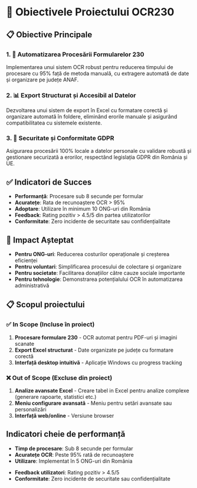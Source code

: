 # 🎯 Obiectivele Proiectului OCR230

## 📋 Obiective Principale

### 1. 🚀 **Automatizarea Procesării Formularelor 230**
Implementarea unui sistem OCR robust pentru reducerea timpului de procesare cu 95% față de metoda manuală, cu extragere automată de date și organizare pe județe ANAF.

### 2. 📊 **Export Structurat și Accesibil al Datelor**
Dezvoltarea unui sistem de export în Excel cu formatare corectă și organizare automată în foldere, eliminând erorile manuale și asigurând compatibilitatea cu sistemele existente.

### 3. 🔐 **Securitate și Conformitate GDPR**
Asigurarea procesării 100% locale a datelor personale cu validare robustă și gestionare securizată a erorilor, respectând legislația GDPR din România și UE.

## ✅ Indicatori de Succes

- **Performanță**: Procesare sub 8 secunde per formular
- **Acuratețe**: Rata de recunoaștere OCR > 95%
- **Adoptare**: Utilizare în minimum 10 ONG-uri din România
- **Feedback**: Rating pozitiv > 4.5/5 din partea utilizatorilor
- **Conformitate**: Zero incidente de securitate sau confidențialitate

## 🎯 Impact Așteptat

- **Pentru ONG-uri**: Reducerea costurilor operaționale și creșterea eficienței
- **Pentru voluntari**: Simplificarea procesului de colectare și organizare
- **Pentru societate**: Facilitarea donațiilor către cauze sociale importante
- **Pentru tehnologie**: Demonstrarea potențialului OCR în automatizarea administrativă

## 📋 Scopul proiectului

### ✅ In Scope (Incluse în proiect)

1. **Procesare formulare 230** - OCR automat pentru PDF-uri și imagini scanate
2. **Export Excel structurat** - Date organizate pe județe cu formatare corectă
3. **Interfață desktop intuitivă** - Aplicație Windows cu progress tracking

### ❌ Out of Scope (Excluse din proiect)

1. **Analize avansate Excel** - Creare tabel in Excel pentru analize complexe (generare rapoarte, statistici etc.)
2. **Meniu configurare avansată** - Meniu pentru setări avansate sau personalizări
3. **Interfață web/online** - Versiune browser


## Indicatori cheie de performanță
- **Timp de procesare**: Sub 8 secunde per formular
- **Acuratețe OCR**: Peste 95% rată de recunoaștere
- **Utilizare**: Implementat în 5 ONG-uri din România
<!-- - altele -->
- **Feedback utilizatori**: Rating pozitiv > 4.5/5
- **Conformitate**: Zero incidente de securitate sau confidențialitate